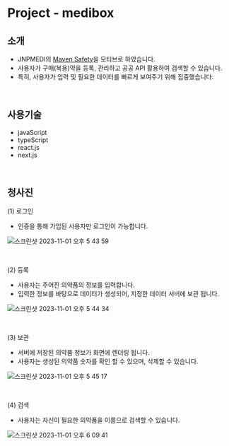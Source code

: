 # Project - medibox
## 소개
- JNPMEDI의 [Maven Safety](https://www.jnpmedi.com/ko/maven-clinical-cloud/demo-videos/safety)을 모티브로 하였습니다.
- 사용자가 구매(복용)약을 등록, 관리하고 공공 API 활용하여 검색할 수 있습니다.
- 특히, 사용자가 입력 및 필요한 데이터를 빠르게 보여주기 위해 집중했습니다. 

<br/>

## 사용기술
- javaScript
- typeScript
- react.js
- next.js
  
<br/>

## 청사진
(1) 로그인
- 인증을 통해 가입된 사용자만 로그인이 가능합니다.

![스크린샷 2023-11-01 오후 5 43 59](https://github.com/hanlee0519-ko/time-app/assets/77566836/e249319b-8969-474f-a083-4eacb87b55d6)

<br/>

(2) 등록
- 사용자는 주어진 의약품의 정보를 입력합니다.
- 입력한 정보를 바탕으로 데이터가 생성되어, 지정한 데이터 서버에 보관 됩니다.

![스크린샷 2023-11-01 오후 5 44 34](https://github.com/hanlee0519-ko/time-app/assets/77566836/a62c569d-d494-4bd5-9dd2-286934930e30)

<br/>

(3) 보관
- 서버에 저장된 의약품 정보가 화면에 렌더링 됩니다.
- 사용자는 생성된 의약품 숫자를 확인 할 수 있으며, 삭제할 수 있습니다. 

![스크린샷 2023-11-01 오후 5 45 17](https://github.com/hanlee0519-ko/time-app/assets/77566836/7e0ad2a2-e231-4efd-82e6-958694af506b)

<br/>

(4) 검색
- 사용자는 자신이 필요한 의약품을 이름으로 검색할 수 있습니다. 

![스크린샷 2023-11-01 오후 6 09 41](https://github.com/hanlee0519-ko/time-app/assets/77566836/e18831bb-bb14-4b3c-ba8e-1d3c2a2e9dbb)

<br/>
